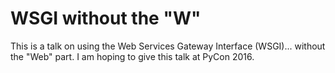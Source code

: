 WSGI without the "W"
====================

This is a talk on using the Web Services Gateway Interface (WSGI)... without the "Web" part. I am
hoping to give this talk at PyCon 2016.

